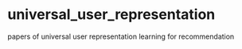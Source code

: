 # universal_user_representation
papers of universal user representation learning for recommendation
